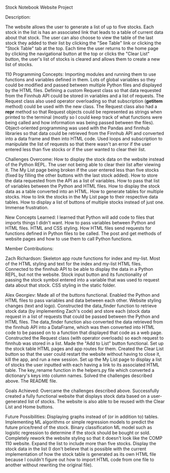 Stock Notebook Website Project


Description:

The website allows the user to generate a list of up to five stocks. Each stock in the list is has an associated link that leads to a table of current data about that stock. The user can also choose to view the table of the last stock they added to their list by clicking the "See Table" link or clicking the "Stock Table" tab at the top. Each time the user returns to the home page by clicking the navigational button at the top or clicks the "Clear List" button, the user's list of stocks is cleared and allows them to create a new list of stocks.


110 Programming Concepts:
Importing modules and running them to use functions and variables defined in them. Lots of global variables so they could be modified and passed between multiple Python files and displayed by the HTML files. Defining a custom Request class so that data requested from the Finnhub API could be stored in variables and a list of requests. The Request class also used operator overloading so that subscription (__getitem__ method) could be used with the new class. The Request class also had a __repr__ method so that Request objects could be represented as strings when printed to the terminal (mostly so I could keep track of what functions were being called and how information was being passed between the files). Object-oriented programming was used with the Pandas and finnhub libraries so that data could be retrieved from the Finnhub API and converted into a data frame and then into HTML code. Used loops and subscription to manipulate the list of requests so that there wasn't an error if the user entered less than five stocks or if the user wanted to clear their list.


Challenges Overcome:
How to display the stock data on the website instead of the Python REPL. The user not being able to clear their list after viewing it. The My List page being broken if the user entered less than five stocks (fixed by filling the other buttons with the last stock added). How to store the data requested from the API as a list of variables. How to pass that list of variables between the Python and HTML files. How to display the stock data as a table converted into an HTML. How to generate tables for multiple stocks. How to link the stocks in the My List page to their respective data tables. How to display a list of buttons of multiple stocks instead of just one. Immense frustration.


New Concepts Learned:
I learned that Python will add code to files that imports things I didn't want. How to pass variables between Python and HTML files. HTML and CSS styling. How HTML files send requests for functions defined in Python files to be called. The post and get methods of website pages and how to use them to call Python functions.


Member Contributions:

Zach Richardson:
Skeleton app route functions for index and my-list. Most of the HTML styling and text for the index and my-list HTML files. Connected to the finnhub API to be able to display the data in a Python REPL, but not the website. Stock input button and its functionality of passing the stock symbol entered into a variable that was used to request data about that stock. CSS styling in the static folder.

Alex Georgiev:
Made all of the buttons functional. Enabled the Python and HTML files to pass variables and data between each other. Website styling changes (text and logo). Constructed the data_finder function to retrieve stock data (by implementing Zach's code) and store each (stock data request in a list of requests that could be passed between the Python and HTML files. The data_finder function also converted the data retrieved from the finnhub API into a DataFrame, which was then converted into HTML code to be passed on to a function that displayed that code as a web page. Constructed the Request class (with operator overloads) so each request to finnhub was stored in a list. Made the "Add to List" button functional. Set up the stock table HTML pages and app routes for them. Created the Clear List button so that the user could restart the website without having to close it, kill the app, and run a new session. Set up the My List page to display a list of stocks the user inputted with each having a link to its associated HTML table. The key_rename function in the helpers.py file which converted a dictionary's keys into column names. Solved the challenges described above. The README file.


Goals Achieved:
Overcame the challenges described above. Successfully created a fully functional website that displays stock data based on a user-generated list of stocks. The website is also able to be reused with the Clear List and Home buttons.


Future Possibilities:
Displaying graphs instead of (or in addition to) tables. Implementing ML algorithms or simple regression models to predict the future price/trend of the stock. Binary classification ML model such as logistic regression to determine if the stock should be bought or sold. Completely rework the website styling so that it doesn't look like the COMP 110 website. Expand the list to include more than five stocks. Display the stock data in the list (I don't believe that is possible with the current implementation of how the stock table is generated as its own HTML file because I couldn't figure out how to import HTML code from one file to another without rewriting the original file).